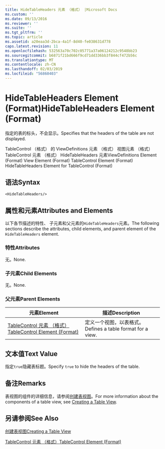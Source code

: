 ```yaml
---
title: HideTableHeaders 元素 （格式） |Microsoft Docs
ms.custom: ''
ms.date: 09/13/2016
ms.reviewer: ''
ms.suite: ''
ms.tgt_pltfrm: ''
ms.topic: article
ms.assetid: a20eaa3d-2bca-4a1f-8d40-fe038631d778
caps.latest.revision: 11
ms.openlocfilehash: 532563a70c702c05771a37a06124212c9548bb23
ms.sourcegitcommit: b6871f21bd666f9cd71dd336bb3f844cf472b56c
ms.translationtype: MT
ms.contentlocale: zh-CN
ms.lasthandoff: 02/03/2019
ms.locfileid: "56860403"
---
```

# <a name="hidetableheaders-element-format"></a><span data-ttu-id="4eaa7-102">HideTableHeaders Element (Format)</span><span class="sxs-lookup"><span data-stu-id="4eaa7-102">HideTableHeaders Element (Format)</span></span>

<span data-ttu-id="4eaa7-103">指定的表的标头，不会显示。</span><span class="sxs-lookup"><span data-stu-id="4eaa7-103">Specifies that the headers of the table are not displayed.</span></span>

<span data-ttu-id="4eaa7-104">TableControl （格式） 的 ViewDefinitions 元素 （格式） 视图元素 （格式） TableControl 元素 （格式） HideTableHeaders 元素</span><span class="sxs-lookup"><span data-stu-id="4eaa7-104">ViewDefinitions Element (Format) View Element (Format) TableControl Element (Format) HideTableHeaders Element for TableControl (Format)</span></span>

## <a name="syntax"></a><span data-ttu-id="4eaa7-105">语法</span><span class="sxs-lookup"><span data-stu-id="4eaa7-105">Syntax</span></span>

```vb
<HideTableHeaders/>
```

## <a name="attributes-and-elements"></a><span data-ttu-id="4eaa7-106">属性和元素</span><span class="sxs-lookup"><span data-stu-id="4eaa7-106">Attributes and Elements</span></span>

<span data-ttu-id="4eaa7-107">以下各节描述的特性、 子元素和父元素的`HideTableHeaders`元素。</span><span class="sxs-lookup"><span data-stu-id="4eaa7-107">The following sections describe the attributes, child elements, and parent element of the `HideTableHeaders` element.</span></span>

### <a name="attributes"></a><span data-ttu-id="4eaa7-108">特性</span><span class="sxs-lookup"><span data-stu-id="4eaa7-108">Attributes</span></span>

<span data-ttu-id="4eaa7-109">无。</span><span class="sxs-lookup"><span data-stu-id="4eaa7-109">None.</span></span>

### <a name="child-elements"></a><span data-ttu-id="4eaa7-110">子元素</span><span class="sxs-lookup"><span data-stu-id="4eaa7-110">Child Elements</span></span>

<span data-ttu-id="4eaa7-111">无。</span><span class="sxs-lookup"><span data-stu-id="4eaa7-111">None.</span></span>

### <a name="parent-elements"></a><span data-ttu-id="4eaa7-112">父元素</span><span class="sxs-lookup"><span data-stu-id="4eaa7-112">Parent Elements</span></span>

|<span data-ttu-id="4eaa7-113">元素</span><span class="sxs-lookup"><span data-stu-id="4eaa7-113">Element</span></span>|<span data-ttu-id="4eaa7-114">描述</span><span class="sxs-lookup"><span data-stu-id="4eaa7-114">Description</span></span>|
|-------------|-----------------|
|[<span data-ttu-id="4eaa7-115">TableControl 元素 （格式）</span><span class="sxs-lookup"><span data-stu-id="4eaa7-115">TableControl Element (Format)</span></span>](./tablecontrol-element-format.md)|<span data-ttu-id="4eaa7-116">定义一个视图，以表格式。</span><span class="sxs-lookup"><span data-stu-id="4eaa7-116">Defines a table format for a view.</span></span>|

## <a name="text-value"></a><span data-ttu-id="4eaa7-117">文本值</span><span class="sxs-lookup"><span data-stu-id="4eaa7-117">Text Value</span></span>

<span data-ttu-id="4eaa7-118">指定`true`隐藏表标题。</span><span class="sxs-lookup"><span data-stu-id="4eaa7-118">Specify `true` to hide the headers of the table.</span></span>

## <a name="remarks"></a><span data-ttu-id="4eaa7-119">备注</span><span class="sxs-lookup"><span data-stu-id="4eaa7-119">Remarks</span></span>

<span data-ttu-id="4eaa7-120">表视图的组件的详细信息，请参阅[创建表视图](./creating-a-table-view.md)。</span><span class="sxs-lookup"><span data-stu-id="4eaa7-120">For more information about the components of a table view, see [Creating a Table View](./creating-a-table-view.md).</span></span>

## <a name="see-also"></a><span data-ttu-id="4eaa7-121">另请参阅</span><span class="sxs-lookup"><span data-stu-id="4eaa7-121">See Also</span></span>

[<span data-ttu-id="4eaa7-122">创建表视图</span><span class="sxs-lookup"><span data-stu-id="4eaa7-122">Creating a Table View</span></span>](./creating-a-table-view.md)

[<span data-ttu-id="4eaa7-123">TableControl 元素 （格式）</span><span class="sxs-lookup"><span data-stu-id="4eaa7-123">TableControl Element (Format)</span></span>](./tablecontrol-element-format.md)
